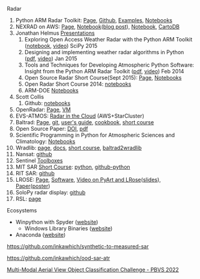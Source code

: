 Radar
<ol>
 	<li>Python ARM Radar Toolkit: <a href="http://arm-doe.github.io/pyart/">Page</a>, <a href="https://github.com/ARM-DOE/pyart">Github</a>, <a href="https://github.com/ARM-DOE/pyart/tree/master/examples">Examples</a>, <a href="https://github.com/ARM-DOE/pyart/tree/main/doc/source/notebooks">Notebooks</a></li>
 	<li>NEXRAD on AWS: <a href="https://aws.amazon.com/noaa-big-data/nexrad/">Page</a>, <a href="https://github.com/lakshmanok/nexradaws/blob/master/nexrad_sample.ipynb">Notebook</a>(<a href="http://eng.climate.com/2015/10/27/how-to-read-and-display-nexrad-on-aws-using-python/">blog post</a>), <a href="https://gist.github.com/dopplershift/356f2e14832e9b676207#file-thredds_radar_server_aws-ipynb">Notebook</a>, <a href="http://blog.cartodb.com/mapping-nexrad-radar-data/">CartoDB</a></li>
 	<li>Jonathan Helmus <a href="https://github.com/jjhelmus/presentations">Presentations</a>
<ol>
 	<li>Exploring Open Access Weather Radar with the Python ARM Toolkit (<a href="https://github.com/jjhelmus/presentations/blob/master/2015_SciPy_PyART_talk/SciPy2015_OpenAccessRadar_jjh.ipynb">notebook</a>, <a href="https://www.youtube.com/watch?v=FGA1Wd9xTH0">video</a>) SciPy 2015</li>
 	<li>Designing and implementing weather radar algorithms in Python (<a href="https://github.com/jjhelmus/presentations/blob/master/2015_AMS_Annual_Meeting_Talk.pdf">pdf</a>, <a href="https://ams.confex.com/ams/95Annual/videogateway.cgi/id/29026?recordingid=29026">video</a>) Jan 2015</li>
 	<li>Tools and Techniques for Developing Atmospheric Python Software: Insight from the Python ARM Radar Toolkit (<a href="https://github.com/jjhelmus/presentations/blob/master/2014_AMS_Annual_Meeting_Talk.pdf">pdf</a>, <a href="https://ams.confex.com/ams/94Annual/videogateway.cgi/id/25623?recordingid=25623">video</a>) Feb 2014</li>
 	<li>Open Source Radar Short Course(Sept 2015): <a href="https://www2.ametsoc.org/ams/index.cfm/meetings-events/ams-meetings/open-source-radar-short-course/">Page</a>, <a href="https://github.com/openradar/AMS-Short-Course-on-Open-Source-Radar-Software">Notebooks</a></li>
 	<li>Open Radar Short Course 2014: <a href="https://github.com/openradar/open_source_radar_short_course">notebooks</a></li>
 	<li>ARM-DOE <a href="https://github.com/ARM-DOE/notebooks">Notebooks</a></li>
</ol>
</li>
 	<li>Scott Collis
<ol>
 	<li>Github:&nbsp;<a href="https://github.com/scollis/notebooks">notebooks</a></li>
</ol>
</li>
 	<li>OpenRadar: <a href="http://openradar.github.io/">Page</a>, <a href="https://github.com/openradar/oss_weather_radar_vm">VM</a></li>
 	<li>EVS-ATMOS: <a href="https://github.com/EVS-ATMOS/radar_in_the_cloud">Radar in the Cloud</a> (AWS+StarCluster)</li>
 	<li>Baltrad: <a href="http://baltrad.eu/">Page,</a> <a href="http://git.baltrad.eu/git/">git</a>, <a href="http://git.baltrad.eu/">user's guide</a>, <a href="http://git.baltrad.eu/trac/wiki/cookbook">cookbook</a>, <a href="https://github.com/DanielMichelson/baltrad_short_course">short course</a></li>
 	<li>Open Source Paper: <a href="http://journals.ametsoc.org/doi/abs/10.1175/BAMS-D-13-00240.1">DOI</a>, <a href="http://journals.ametsoc.org/doi/pdf/10.1175/BAMS-D-13-00240.1">pdf</a></li>
 	<li>Scientific Programming in Python for Atmospheric Sciences and Climatology: <a href="https://github.com/hvwaldow/pyws-BE-15-2-26">Notebooks</a></li>
 	<li>Wradlib: <a href="http://wradlib.org/">page</a>, <a href="http://wradlib.org/wradlib-docs/latest/">docs</a>,&nbsp;<a href="http://wradlib_short_course.bitbucket.org/">short course</a>, <a href="https://github.com/heistermann/baltrad2wradlib">baltrad2wradlib</a></li>
 	<li>Nansat: <a href="https://github.com/nansencenter/nansat">github</a></li>
 	<li>Sentinel <a href="https://sentinel.esa.int/web/sentinel/toolboxes">Toolboxes</a></li>
 	<li>MIT SAR <a href="http://ocw.mit.edu/resources/res-ll-003-build-a-small-radar-system-capable-of-sensing-range-doppler-and-synthetic-aperture-radar-imaging-january-iap-2011/index.htm">Short Course</a>: <a href="http://www.osmanoglu.org/sar/93-python-script-for-the-mit-radar-short-course">python</a>, <a href="https://github.com/Jach/radar_sar_rma">github-python</a></li>
 	<li>RIT SAR: <a href="https://github.com/dm6718/RITSAR">github</a></li>
 	<li>LROSE: <a href="https://www.eol.ucar.edu/content/lrose-lidar-radar-open-software-environment">Page</a>, <a href="https://www.eol.ucar.edu/analysis-software">Software</a>, <a href="http://sea.ucar.edu/event/arm-ncar-collaboration-lrose-and-py-art">Video on PyArt and LRose</a>(<a href="http://sea.ucar.edu/sites/default/files/lrose_pyart.pdf">slides</a>), <a href="https://ams.confex.com/ams/36Radar/webprogram/Paper228444.html">Paper</a>(<a href="https://ams.confex.com/ams/36Radar/webprogram/Handout/Paper228444/AMS_2013.poster_228444.dixon.lrose.pdf">poster</a>)</li>
 	<li>SoloPy radar display: <a href="https://github.com/ncareol/lrose-soloPy">github</a></li>
 	<li>RSL: <a href="http://trmm-fc.gsfc.nasa.gov/trmm_gv/software/rsl/">page</a></li>
</ol>
Ecosystems
<ul>
 	<li>Winpython with Spyder (<a href="http://winpython.github.io">website</a>)
<ul>
 	<li>Windows Library Binaries (<a href="http://www.lfd.uci.edu/~gohlke/pythonlibs/">website</a>)</li>
</ul>
</li>
 	<li>Anaconda (<a href="https://www.continuum.io/downloads">website</a>)</li>
</ul>

https://github.com/inkawhich/synthetic-to-measured-sar

https://github.com/inkawhich/ood-sar-atr

[Multi-Modal Aerial View Object Classification Challenge - PBVS 2022](../Conferences/CVPR2022/PBVS2022/mavoc.md)


